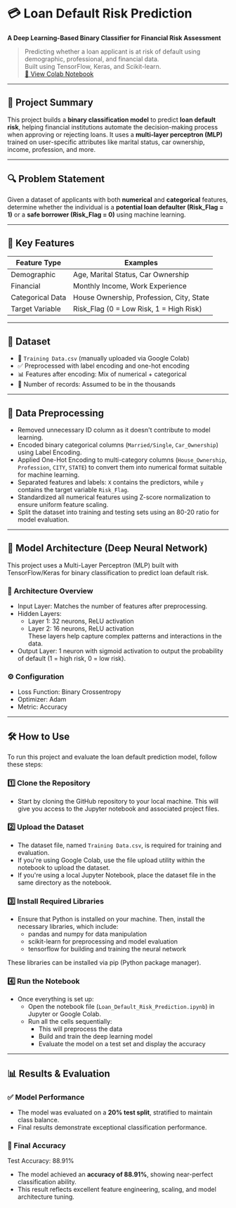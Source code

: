 # 💳 Loan Default Risk Prediction  
**A Deep Learning-Based Binary Classifier for Financial Risk Assessment**

> Predicting whether a loan applicant is at risk of default using demographic, professional, and financial data.  
> Built using TensorFlow, Keras, and Scikit-learn.  
> [🔗 View Colab Notebook](https://colab.research.google.com/drive/1fGx5YdtYVK5bgiS6YLnGzHDs5bz6UywE)

---

## 🧠 Project Summary

This project builds a **binary classification model** to predict **loan default risk**, helping financial institutions automate the decision-making process when approving or rejecting loans. It uses a **multi-layer perceptron (MLP)** trained on user-specific attributes like marital status, car ownership, income, profession, and more.

---

## 🔍 Problem Statement

Given a dataset of applicants with both **numerical** and **categorical** features, determine whether the individual is a **potential loan defaulter (Risk_Flag = 1)** or a **safe borrower (Risk_Flag = 0)** using machine learning.

---

## 🚀 Key Features

| Feature Type     | Examples                                          |
|------------------|--------------------------------------------------|
| Demographic      | Age, Marital Status, Car Ownership               |
| Financial        | Monthly Income, Work Experience                  |
| Categorical Data | House Ownership, Profession, City, State         |
| Target Variable  | Risk_Flag (0 = Low Risk, 1 = High Risk)          |

---

## 📁 Dataset

- 📄 `Training Data.csv` (manually uploaded via Google Colab)  
- ✅ Preprocessed with label encoding and one-hot encoding  
- 📊 Features after encoding: Mix of numerical + categorical  
- 🧮 Number of records: Assumed to be in the thousands  

---

## 🧹 Data Preprocessing

- Removed unnecessary ID column as it doesn't contribute to model learning.  
- Encoded binary categorical columns (`Married/Single`, `Car_Ownership`) using Label Encoding.  
- Applied One-Hot Encoding to multi-category columns (`House_Ownership`, `Profession`, `CITY`, `STATE`) to convert them into numerical format suitable for machine learning.  
- Separated features and labels: `X` contains the predictors, while `y` contains the target variable `Risk_Flag`.  
- Standardized all numerical features using Z-score normalization to ensure uniform feature scaling.  
- Split the dataset into training and testing sets using an 80-20 ratio for model evaluation.

---

## 🧠 Model Architecture (Deep Neural Network)

This project uses a Multi-Layer Perceptron (MLP) built with TensorFlow/Keras for binary classification to predict loan default risk.

### 🔧 Architecture Overview

- Input Layer: Matches the number of features after preprocessing.  
- Hidden Layers:  
  - Layer 1: 32 neurons, ReLU activation  
  - Layer 2: 16 neurons, ReLU activation  
  These layers help capture complex patterns and interactions in the data.  
- Output Layer: 1 neuron with sigmoid activation to output the probability of default (1 = high risk, 0 = low risk).

### ⚙️ Configuration

- Loss Function: Binary Crossentropy  
- Optimizer: Adam  
- Metric: Accuracy  

---

## 🛠️ How to Use

To run this project and evaluate the loan default prediction model, follow these steps:

### 1️⃣ Clone the Repository

- Start by cloning the GitHub repository to your local machine. This will give you access to the Jupyter notebook and associated project files.

### 2️⃣ Upload the Dataset

- The dataset file, named `Training Data.csv`, is required for training and evaluation.  
- If you're using Google Colab, use the file upload utility within the notebook to upload the dataset.  
- If you're using a local Jupyter Notebook, place the dataset file in the same directory as the notebook.

### 3️⃣ Install Required Libraries

- Ensure that Python is installed on your machine. Then, install the necessary libraries, which include:  
  - pandas and numpy for data manipulation  
  - scikit-learn for preprocessing and model evaluation  
  - tensorflow for building and training the neural network  

These libraries can be installed via pip (Python package manager).

### 4️⃣ Run the Notebook

- Once everything is set up:  
  - Open the notebook file (`Loan_Default_Risk_Prediction.ipynb`) in Jupyter or Google Colab.  
  - Run all the cells sequentially:  
    - This will preprocess the data  
    - Build and train the deep learning model  
    - Evaluate the model on a test set and display the accuracy  

---
## 📊 Results & Evaluation

### ✅ Model Performance

- The model was evaluated on a **20% test split**, stratified to maintain class balance.
- Final results demonstrate exceptional classification performance.

### 🎯 Final Accuracy

Test Accuracy: 88.91%
- The model achieved an **accuracy of 88.91%**, showing near-perfect classification ability.
- This result reflects excellent feature engineering, scaling, and model architecture tuning.

